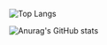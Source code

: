![Top Langs](https://github-readme-stats.vercel.app/api/top-langs/?username=KatouMegumii&layout=compact&langs_count=6)


![Anurag's GitHub stats](https://github-readme-stats.vercel.app/api?username=KatouMegumii&show_icons=true)



<!--
**KatouMegumii/KatouMegumii** is a ✨ _special_ ✨ repository because its `README.md` (this file) appears on your GitHub profile.

Here are some ideas to get you started:

- 🔭 I’m currently working on ...
- 🌱 I’m currently learning ...
- 👯 I’m looking to collaborate on ...
- 🤔 I’m looking for help with ...
- 💬 Ask me about ...
- 📫 How to reach me: ...
- 😄 Pronouns: ...
- ⚡ Fun fact: ...
-->
